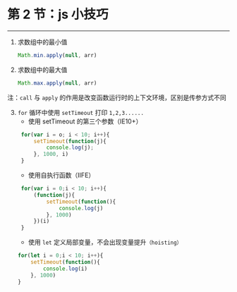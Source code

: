 # 第 2 节：js 小技巧

---

1. 求数组中的最小值
   ```JavaScript
   Math.min.apply(null, arr)
   ```
2. 求数组中的最大值
   ```JavaScript
   Math.max.apply(null, arr)
   ```
 注：`call` 与 `apply` 的作用是改变函数运行时的上下文环境，区别是传参方式不同

3. `for` 循环中使用 `setTimeout` 打印 `1,2,3......`
   * 使用 setTimeout 的第三个参数（IE10+）
   ```JavaScript
    for(var i = o; i < 10; i++){
        setTimeout(function(j){
            console.log(j);
        }, 1000, i)
    }
   ```
   * 使用自执行函数（IIFE）
   ```JavaScript
    for(var i = 0;i < 10; i++){
        (function(j){
            setTimeout(function(){
                console.log(j)
            }, 1000)
        })(i)
    }
   ```
   * 使用 `let` 定义局部变量，不会出现变量提升`（hoisting）`
    ```JavaScript
    for(let i = 0;i < 10; i++){
        setTimeout(function(){
            console.log(i)
        }, 1000)
    }
   ```
